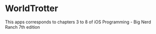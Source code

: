 # WorldTrotter 

This apps corresponds to chapters 3 to 8 of
iOS Programming - Big Nerd Ranch 7th edition

